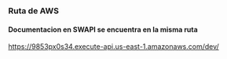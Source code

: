 ### Ruta de AWS

#### Documentacion en SWAPI se encuentra en la misma ruta

https://9853px0s34.execute-api.us-east-1.amazonaws.com/dev/

